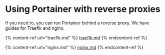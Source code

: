 # Using Portainer with reverse proxies

If you need to, you can run Portainer behind a reverse proxy. We have guides for Traefik and nginx:

{% content-ref url="traefik.md" %}
[traefik.md](traefik.md)
{% endcontent-ref %}

{% content-ref url="nginx.md" %}
[nginx.md](nginx.md)
{% endcontent-ref %}

